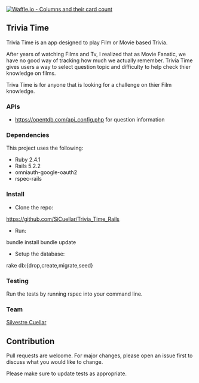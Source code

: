 [![Waffle.io - Columns and their card count](https://badge.waffle.io/SiCuellar/Trivia_Time_Rails.svg?columns=all)](https://waffle.io/SiCuellar/Trivia_Time_Rails)

## Trivia Time

Trivia Time is an app designed to play Film or Movie based Trivia.  

After years of watching Films and Tv, I realized that as Movie Fanatic, we have no good way of tracking how much we actually remember.  Trivia Time gives users a way to select question topic and difficulty  to help check thier knowledge on films.
  
Triva Time is for anyone that is looking for a challenge on thier Film knowledge.  

### APIs 

- https://opentdb.com/api_config.php for question information

### Dependencies 

This project uses the following:

 - Ruby 2.4.1
 - Rails 5.2.2
 - omniauth-google-oauth2
 - rspec-rails

### Install 

 - Clone the repo:
 
 https://github.com/SiCuellar/Trivia_Time_Rails
 
 - Run:
 
 bundle install
 bundle update
 
 - Setup the database:
 
 rake db:{drop,create,migrate,seed}
 
 ### Testing
 
 Run the tests by running rspec into your command line.
 
 ### Team
 
 [Silvestre Cuellar](https://github.com/SiCuellar)

## Contribution

Pull requests are welcome. For major changes, please open an issue first to discuss what you would like to change.

Please make sure to update tests as appropriate.
